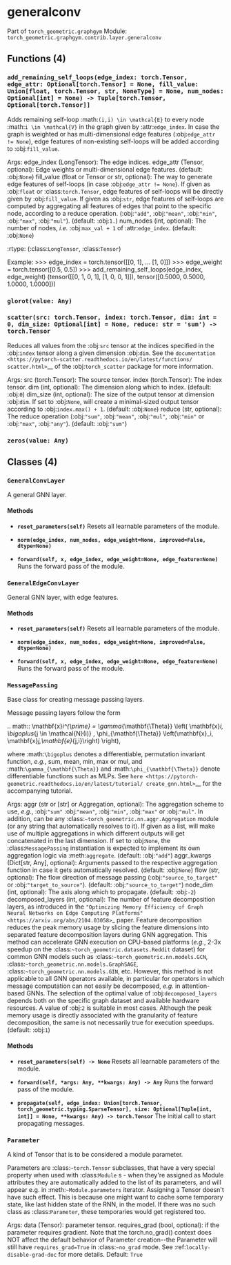 # generalconv

Part of `torch_geometric.graphgym`
Module: `torch_geometric.graphgym.contrib.layer.generalconv`

## Functions (4)

### `add_remaining_self_loops(edge_index: torch.Tensor, edge_attr: Optional[torch.Tensor] = None, fill_value: Union[float, torch.Tensor, str, NoneType] = None, num_nodes: Optional[int] = None) -> Tuple[torch.Tensor, Optional[torch.Tensor]]`

Adds remaining self-loop :math:`(i,i) \in \mathcal{E}` to every node
:math:`i \in \mathcal{V}` in the graph given by :attr:`edge_index`.
In case the graph is weighted or has multi-dimensional edge features
(:obj:`edge_attr != None`), edge features of non-existing self-loops will
be added according to :obj:`fill_value`.

Args:
    edge_index (LongTensor): The edge indices.
    edge_attr (Tensor, optional): Edge weights or multi-dimensional edge
        features. (default: :obj:`None`)
    fill_value (float or Tensor or str, optional): The way to generate
        edge features of self-loops (in case :obj:`edge_attr != None`).
        If given as :obj:`float` or :class:`torch.Tensor`, edge features of
        self-loops will be directly given by :obj:`fill_value`.
        If given as :obj:`str`, edge features of self-loops are computed by
        aggregating all features of edges that point to the specific node,
        according to a reduce operation. (:obj:`"add"`, :obj:`"mean"`,
        :obj:`"min"`, :obj:`"max"`, :obj:`"mul"`). (default: :obj:`1.`)
    num_nodes (int, optional): The number of nodes, *i.e.*
        :obj:`max_val + 1` of :attr:`edge_index`. (default: :obj:`None`)

:rtype: (:class:`LongTensor`, :class:`Tensor`)

Example:
    >>> edge_index = torch.tensor([[0, 1],
    ...                            [1, 0]])
    >>> edge_weight = torch.tensor([0.5, 0.5])
    >>> add_remaining_self_loops(edge_index, edge_weight)
    (tensor([[0, 1, 0, 1],
            [1, 0, 0, 1]]),
    tensor([0.5000, 0.5000, 1.0000, 1.0000]))

### `glorot(value: Any)`

### `scatter(src: torch.Tensor, index: torch.Tensor, dim: int = 0, dim_size: Optional[int] = None, reduce: str = 'sum') -> torch.Tensor`

Reduces all values from the :obj:`src` tensor at the indices
specified in the :obj:`index` tensor along a given dimension
:obj:`dim`. See the `documentation
<https://pytorch-scatter.readthedocs.io/en/latest/functions/
scatter.html>`__ of the :obj:`torch_scatter` package for more
information.

Args:
    src (torch.Tensor): The source tensor.
    index (torch.Tensor): The index tensor.
    dim (int, optional): The dimension along which to index.
        (default: :obj:`0`)
    dim_size (int, optional): The size of the output tensor at
        dimension :obj:`dim`. If set to :obj:`None`, will create a
        minimal-sized output tensor according to
        :obj:`index.max() + 1`. (default: :obj:`None`)
    reduce (str, optional): The reduce operation (:obj:`"sum"`,
        :obj:`"mean"`, :obj:`"mul"`, :obj:`"min"` or :obj:`"max"`,
        :obj:`"any"`). (default: :obj:`"sum"`)

### `zeros(value: Any)`

## Classes (4)

### `GeneralConvLayer`

A general GNN layer.

#### Methods

- **`reset_parameters(self)`**
  Resets all learnable parameters of the module.

- **`norm(edge_index, num_nodes, edge_weight=None, improved=False, dtype=None)`**

- **`forward(self, x, edge_index, edge_weight=None, edge_feature=None)`**
  Runs the forward pass of the module.

### `GeneralEdgeConvLayer`

General GNN layer, with edge features.

#### Methods

- **`reset_parameters(self)`**
  Resets all learnable parameters of the module.

- **`norm(edge_index, num_nodes, edge_weight=None, improved=False, dtype=None)`**

- **`forward(self, x, edge_index, edge_weight=None, edge_feature=None)`**
  Runs the forward pass of the module.

### `MessagePassing`

Base class for creating message passing layers.

Message passing layers follow the form

.. math::
    \mathbf{x}_i^{\prime} = \gamma_{\mathbf{\Theta}} \left( \mathbf{x}_i,
    \bigoplus_{j \in \mathcal{N}(i)} \, \phi_{\mathbf{\Theta}}
    \left(\mathbf{x}_i, \mathbf{x}_j,\mathbf{e}_{j,i}\right) \right),

where :math:`\bigoplus` denotes a differentiable, permutation invariant
function, *e.g.*, sum, mean, min, max or mul, and
:math:`\gamma_{\mathbf{\Theta}}` and :math:`\phi_{\mathbf{\Theta}}` denote
differentiable functions such as MLPs.
See `here <https://pytorch-geometric.readthedocs.io/en/latest/tutorial/
create_gnn.html>`__ for the accompanying tutorial.

Args:
    aggr (str or [str] or Aggregation, optional): The aggregation scheme
        to use, *e.g.*, :obj:`"sum"` :obj:`"mean"`, :obj:`"min"`,
        :obj:`"max"` or :obj:`"mul"`.
        In addition, can be any
        :class:`~torch_geometric.nn.aggr.Aggregation` module (or any string
        that automatically resolves to it).
        If given as a list, will make use of multiple aggregations in which
        different outputs will get concatenated in the last dimension.
        If set to :obj:`None`, the :class:`MessagePassing` instantiation is
        expected to implement its own aggregation logic via
        :meth:`aggregate`. (default: :obj:`"add"`)
    aggr_kwargs (Dict[str, Any], optional): Arguments passed to the
        respective aggregation function in case it gets automatically
        resolved. (default: :obj:`None`)
    flow (str, optional): The flow direction of message passing
        (:obj:`"source_to_target"` or :obj:`"target_to_source"`).
        (default: :obj:`"source_to_target"`)
    node_dim (int, optional): The axis along which to propagate.
        (default: :obj:`-2`)
    decomposed_layers (int, optional): The number of feature decomposition
        layers, as introduced in the `"Optimizing Memory Efficiency of
        Graph Neural Networks on Edge Computing Platforms"
        <https://arxiv.org/abs/2104.03058>`_ paper.
        Feature decomposition reduces the peak memory usage by slicing
        the feature dimensions into separated feature decomposition layers
        during GNN aggregation.
        This method can accelerate GNN execution on CPU-based platforms
        (*e.g.*, 2-3x speedup on the
        :class:`~torch_geometric.datasets.Reddit` dataset) for common GNN
        models such as :class:`~torch_geometric.nn.models.GCN`,
        :class:`~torch_geometric.nn.models.GraphSAGE`,
        :class:`~torch_geometric.nn.models.GIN`, etc.
        However, this method is not applicable to all GNN operators
        available, in particular for operators in which message computation
        can not easily be decomposed, *e.g.* in attention-based GNNs.
        The selection of the optimal value of :obj:`decomposed_layers`
        depends both on the specific graph dataset and available hardware
        resources.
        A value of :obj:`2` is suitable in most cases.
        Although the peak memory usage is directly associated with the
        granularity of feature decomposition, the same is not necessarily
        true for execution speedups. (default: :obj:`1`)

#### Methods

- **`reset_parameters(self) -> None`**
  Resets all learnable parameters of the module.

- **`forward(self, *args: Any, **kwargs: Any) -> Any`**
  Runs the forward pass of the module.

- **`propagate(self, edge_index: Union[torch.Tensor, torch_geometric.typing.SparseTensor], size: Optional[Tuple[int, int]] = None, **kwargs: Any) -> torch.Tensor`**
  The initial call to start propagating messages.

### `Parameter`

A kind of Tensor that is to be considered a module parameter.

Parameters are :class:`~torch.Tensor` subclasses, that have a
very special property when used with :class:`Module` s - when they're
assigned as Module attributes they are automatically added to the list of
its parameters, and will appear e.g. in :meth:`~Module.parameters` iterator.
Assigning a Tensor doesn't have such effect. This is because one might
want to cache some temporary state, like last hidden state of the RNN, in
the model. If there was no such class as :class:`Parameter`, these
temporaries would get registered too.

Args:
    data (Tensor): parameter tensor.
    requires_grad (bool, optional): if the parameter requires gradient. Note that
        the torch.no_grad() context does NOT affect the default behavior of
        Parameter creation--the Parameter will still have `requires_grad=True` in
        :class:`~no_grad` mode. See :ref:`locally-disable-grad-doc` for more
        details. Default: `True`
